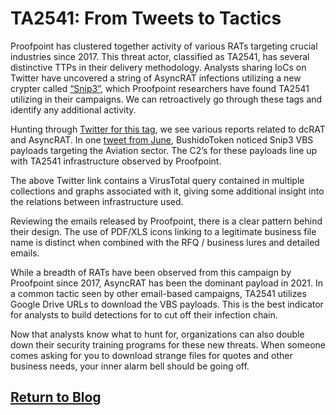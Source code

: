 # TA2541: From Tweets to Tactics

Proofpoint has clustered together activity of various RATs targeting crucial industries since 2017. This threat actor, classified as TA2541, has several distinctive TTPs in their delivery methodology. Analysts sharing IoCs on Twitter have uncovered a string of AsyncRAT infections utilizing a new crypter called [“Snip3”](https://blog.morphisec.com/revealing-the-snip3-crypter-a-highly-evasive-rat-loader), which Proofpoint researchers have found TA2541 utilizing in their campaigns. We can retroactively go through these tags and identify any additional activity. 

Hunting through [Twitter for this tag](https://twitter.com/search?q=%23snip3&src=typed_query&f=live), we see various reports related to dcRAT and AsyncRAT. In one [tweet from June](https://twitter.com/BushidoToken/status/1402397157420945412?s=20&t=chKdb1iqnSg3Ap2PD7PWoQ
), BushidoToken noticed Snip3 VBS payloads targeting the Aviation sector. The C2’s for these payloads line up with TA2541 infrastructure observed by Proofpoint. 

The above Twitter link contains a VirusTotal query contained in multiple collections and graphs associated with it, giving some additional insight into the relations between infrastructure used. 

Reviewing the emails released by Proofpoint, there is a clear pattern behind their design. The use of PDF/XLS icons linking to a legitimate business file name is distinct when combined with the RFQ / business lures and detailed emails. 

While a breadth of RATs have been observed from this campaign by Proofpoint since 2017, AsyncRAT has been the dominant payload in 2021. In a common tactic seen by other email-based campaigns, TA2541 utilizes Google Drive URLs to download the VBS payloads. This is the best indicator for analysts to build detections for to cut off their infection chain. 

Now that analysts know what to hunt for, organizations can also double down their security training programs for these new threats. When someone comes asking for you to download strange files for quotes and other business needs, your inner alarm bell should be going off.

## [Return to Blog](https://steelsleuth.github.io/vigilant-meme/)
